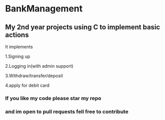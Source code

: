 # BankManagement
## My 2nd year projects using C to implement basic actions 
It implements 

1.Signing up

2.Logging in(with admin support)

3.Withdraw/transfer/deposit

4.apply for debit card

### If you like my code please star my repo
### and im open to pull requests fell free to contribute
